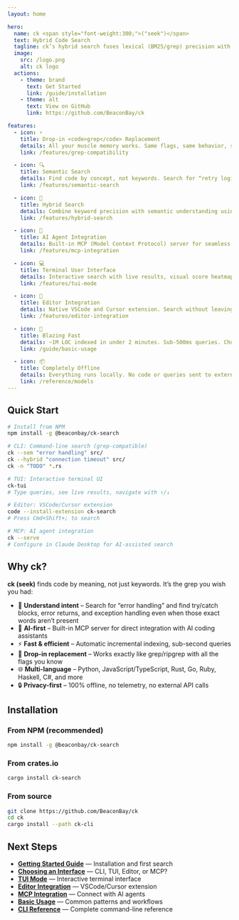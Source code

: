 ```yaml
---
layout: home

hero:
  name: ck <span style="font-weight:300;">("seek")</span>
  text: Hybrid Code Search
  tagline: ck’s hybrid search fuses lexical (BM25/grep) precision with embedding-based recall and re-ranks both, so you find the right code even when the exact keywords aren’t there.
  image:
    src: /logo.png
    alt: ck logo
  actions:
    - theme: brand
      text: Get Started
      link: /guide/installation
    - theme: alt
      text: View on GitHub
      link: https://github.com/BeaconBay/ck

features:
  - icon: ⚡
    title: Drop-in <code>grep</code> Replacement
    details: All your muscle memory works. Same flags, same behavior, same output format — plus semantic understanding when you need it
    link: /features/grep-compatibility

  - icon: 🔍
    title: Semantic Search
    details: Find code by concept, not keywords. Search for “retry logic” and find backoff, circuit breakers, and related patterns even without exact matches
    link: /features/semantic-search

  - icon: 🎯
    title: Hybrid Search
    details: Combine keyword precision with semantic understanding using Reciprocal Rank Fusion for best-of-both-worlds search results
    link: /features/hybrid-search

  - icon: 🤖
    title: AI Agent Integration
    details: Built-in MCP (Model Context Protocol) server for seamless integration with Claude Desktop, Cursor, and any MCP-compatible AI client
    link: /features/mcp-integration

  - icon: 💻
    title: Terminal User Interface
    details: Interactive search with live results, visual score heatmaps, and keyboard-driven navigation. Explore code with TUI mode for instant feedback
    link: /features/tui-mode

  - icon: 🔌
    title: Editor Integration
    details: Native VSCode and Cursor extension. Search without leaving your editor with inline results, instant navigation, and live updates
    link: /features/editor-integration

  - icon: 🚀
    title: Blazing Fast
    details: ~1M LOC indexed in under 2 minutes. Sub-500ms queries. Chunk-level incremental indexing only re-embeds what changed
    link: /guide/basic-usage

  - icon: 📦
    title: Completely Offline
    details: Everything runs locally. No code or queries sent to external services. Embedding model downloaded once and cached locally
    link: /reference/models
---
```


## Quick Start

```bash
# Install from NPM
npm install -g @beaconbay/ck-search

# CLI: Command-line search (grep-compatible)
ck --sem "error handling" src/
ck --hybrid "connection timeout" src/
ck -n "TODO" *.rs

# TUI: Interactive terminal UI
ck-tui
# Type queries, see live results, navigate with ↑/↓

# Editor: VSCode/Cursor extension
code --install-extension ck-search
# Press Cmd+Shift+; to search

# MCP: AI agent integration
ck --serve
# Configure in Claude Desktop for AI-assisted search
```

## Why ck?

**ck (seek)** finds code by meaning, not just keywords. It’s the grep you wish you had:

- 🎯 **Understand intent** – Search for “error handling” and find try/catch blocks, error returns, and exception handling even when those exact words aren’t present
- 🤖 **AI-first** – Built-in MCP server for direct integration with AI coding assistants
- ⚡ **Fast & efficient** – Automatic incremental indexing, sub-second queries
- 🔧 **Drop-in replacement** – Works exactly like grep/ripgrep with all the flags you know
- 🌐 **Multi-language** – Python, JavaScript/TypeScript, Rust, Go, Ruby, Haskell, C#, and more
- 🔒 **Privacy-first** – 100% offline, no telemetry, no external API calls

## Installation

### From NPM (recommended)
```bash
npm install -g @beaconbay/ck-search
```

### From crates.io
```bash
cargo install ck-search
```

### From source
```bash
git clone https://github.com/BeaconBay/ck
cd ck
cargo install --path ck-cli
```

## Next Steps

<div class="vp-doc">

- [**Getting Started Guide**](/guide/installation) — Installation and first search
- [**Choosing an Interface**](/guide/choosing-interface) — CLI, TUI, Editor, or MCP?
- [**TUI Mode**](/features/tui-mode) — Interactive terminal interface
- [**Editor Integration**](/features/editor-integration) — VSCode/Cursor extension
- [**MCP Integration**](/features/mcp-integration) — Connect with AI agents
- [**Basic Usage**](/guide/basic-usage) — Common patterns and workflows
- [**CLI Reference**](/reference/cli) — Complete command-line reference

</div>

